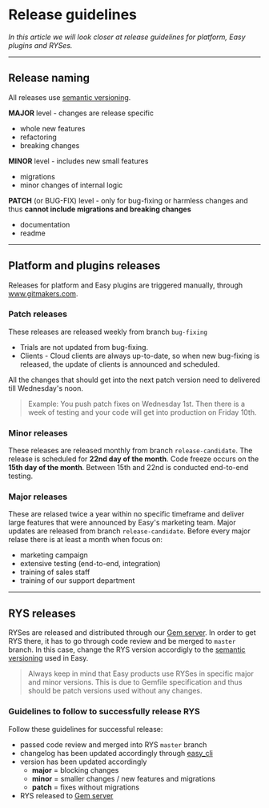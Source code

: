 # Release guidelines

*In this article we will look closer at release guidelines for platform, Easy plugins and RYSes.*

---

## Release naming

All releases use [semantic versioning](https://semver.org/).

**MAJOR** level - changes are release specific
- whole new features
- refactoring
- breaking changes

**MINOR** level - includes new small features
- migrations
- minor changes of internal logic

**PATCH** (or BUG-FIX) level - only for bug-fixing or harmless changes and thus **cannot include migrations and breaking changes**
- documentation
- readme

---

## Platform and plugins releases
Releases for platform and Easy plugins are triggered manually, through www.gitmakers.com.

### Patch releases
These releases are released weekly from branch `bug-fixing`
- Trials are not updated from bug-fixing.
- Clients - Cloud clients are always up-to-date, so when new bug-fixing is released, the update of clients is announced and scheduled.

All the changes that should get into the next patch version need to delivered till Wednesday's noon.
> Example: You push patch fixes on Wednesday 1st. Then there is a week of testing and your code will get into production on Friday 10th.

### Minor releases
These releases are released monthly from branch `release-candidate`.
The release is scheduled for **22nd day of the month**. Code freeze occurs on the **15th day of the month**.
Between 15th and 22nd is conducted end-to-end testing.

### Major releases
These are relased twice a year within no specific timeframe and deliver large features that were announced by Easy's marketing team. Major updates are released from branch `release-candidate`.
Before every major relase there is at least a month when focus on:
- marketing campaign
- extensive testing (end-to-end, integration)
- training of sales staff
- training of our support department

---

## RYS releases
RYSes are released and distributed through our [Gem server](gems.easysoftware.com). In order to get RYS there, it has to go through code review and be merged to `master` branch. In this case, change the RYS version accordigly to the [semantic versioning](https://semver.org/) used in Easy.

> Always keep in mind that Easy products use RYSes in specific major and minor versions. This is due to Gemfile specification and thus should be patch versions used without any changes.

### Guidelines to follow to successfully release RYS
Follow these guidelines for successful release:
- passed code review and merged into RYS `master` branch
- changelog has been updated accordingly through [easy_cli](https://git.easy.cz/internal/easy_cli#-changelog-merge)
- version has been updated accordingly
    - **major** = blocking changes
    - **minor** = smaller changes / new features and migrations
    - **patch** = fixes without migrations
- RYS released to [Gem server](gems.easysoftware.com)